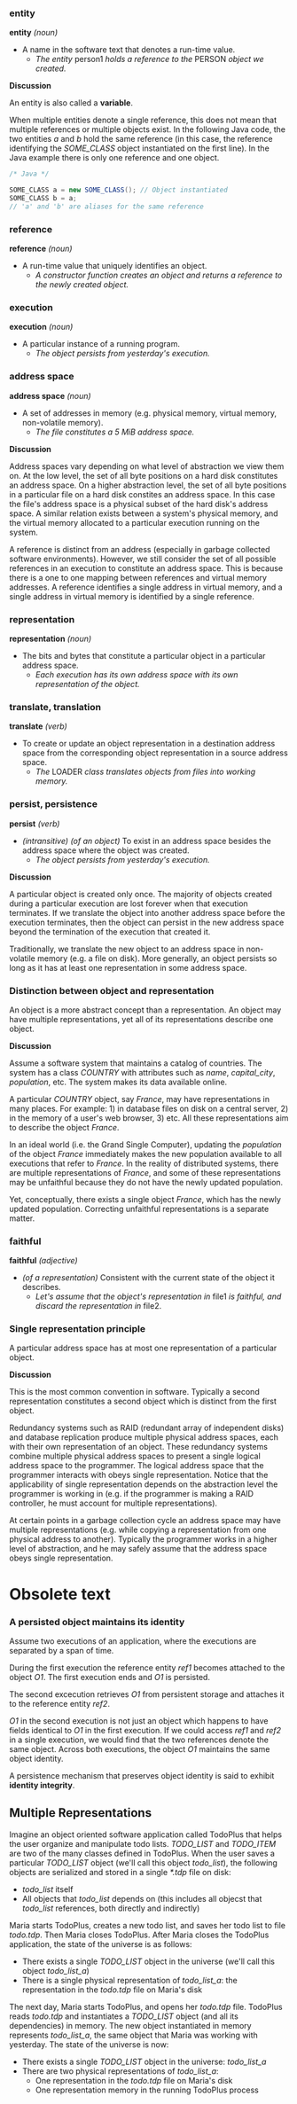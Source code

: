 ### entity

**entity** *(noun)*

- A name in the software text that denotes a run-time value.
  - *The entity* person1 *holds a reference to the* PERSON *object we created.*

**Discussion**

An entity is also called a **variable**.

When multiple entities denote a single reference, this does not mean that
multiple references or multiple objects exist. In the following Java code, the
two entities *a* and *b* hold the same reference (in this case, the reference
identifying the *SOME_CLASS* object instantiated on the first line). In the
Java example there is only one reference and one object.

```java
/* Java */

SOME_CLASS a = new SOME_CLASS(); // Object instantiated
SOME_CLASS b = a;
// 'a' and 'b' are aliases for the same reference
```

### reference

**reference** *(noun)*

- A run-time value that uniquely identifies an object.
  - *A constructor function creates an object and returns a reference to the
    newly created object.*

### execution

**execution** *(noun)*

- A particular instance of a running program.
  - *The object persists from yesterday's execution.*

### address space

**address space** *(noun)*

- A set of addresses in memory (e.g. physical memory, virtual memory,
  non-volatile memory).
  - *The file constitutes a 5 MiB address space.*

**Discussion**

Address spaces vary depending on what level of abstraction we view them on. At
the low level, the set of all byte positions on a hard disk constitutes an
address space. On a higher abstraction level, the set of all byte positions in
a particular file on a hard disk constites an address space. In this case the
file's address space is a physical subset of the hard disk's address space. A
similar relation exists between a system's physical memory, and the virtual
memory allocated to a particular execution running on the system.

A reference is distinct from an address (especially in garbage collected
software environments). However, we still consider the set of all possible
references in an execution to constitute an address space. This is because
there is a one to one mapping between references and virtual memory addresses.
A reference identifies a single address in virtual memory, and a single address
in virtual memory is identified by a single reference.

### representation

**representation** *(noun)*

- The bits and bytes that constitute a particular object in a particular
  address space.
  - *Each execution has its own address space with its own representation of
    the object.*

### translate, translation

**translate** *(verb)*

- To create or update an object representation in a destination address space
  from the corresponding object representation in a source address space.
  - *The* LOADER *class translates objects from files into working memory.*

### persist, persistence

**persist** *(verb)*

- *(intransitive)* *(of an object)* To exist in an address space besides the
  address space where the object was created.
  - *The object persists from yesterday's execution.*

**Discussion**

A particular object is created only once. The majority of objects created
during a particular execution are lost forever when that execution terminates.
If we translate the object into another address space before the execution
terminates, then the object can persist in the new address space beyond the
termination of the execution that created it.

Traditionally, we translate the new object to an address space in non-volatile
memory (e.g. a file on disk). More generally, an object persists so long as it
has at least one representation in some address space.

### Distinction between object and representation

An object is a more abstract concept than a representation. An object may have
multiple representations, yet all of its representations describe one object.

**Discussion**

Assume a software system that maintains a catalog of countries. The system has
a class *COUNTRY* with attributes such as *name*, *capital_city*, *population*,
etc. The system makes its data available online.

A particular *COUNTRY* object, say *France*, may have representations in many
places. For example: 1) in database files on disk on a central server, 2) in
the memory of a user's web browser, 3) etc. All these representations aim to
describe the object *France*.

In an ideal world (i.e. the Grand Single Computer), updating the *population*
of the object *France* immediately makes the new population available to all
executions that refer to *France*. In the reality of distributed systems, there
are multiple representations of *France*, and some of these representations may
be unfaithful because they do not have the newly updated population.

Yet, conceptually, there exists a single object *France*, which has the newly
updated population. Correcting unfaithful representations is a separate matter.

### faithful

**faithful** *(adjective)*

- *(of a representation)* Consistent with the current state of the object it
  describes.
  - *Let's assume that the object's representation in* file1 *is faithful, and
    discard the representation in* file2.

### Single representation principle

A particular address space has at most one representation of a particular
object.

**Discussion**

This is the most common convention in software. Typically a second
representation constitutes a second object which is distinct from the first
object.

Redundancy systems such as RAID (redundant array of independent disks) and
database replication produce multiple physical address spaces, each with their
own representation of an object. These redundancy systems combine multiple
physical address spaces to present a single logical address space to the
programmer. The logical address space that the programmer interacts with obeys
single representation. Notice that the applicability of single representation
depends on the abstraction level the programmer is working in (e.g. if the
programmer is making a RAID controller, he must account for multiple
representations).

At certain points in a garbage collection cycle an address space may have
multiple representations (e.g. while copying a representation from one physical
address to another). Typically the programmer works in a higher level of
abstraction, and he may safely assume that the address space obeys single
representation.

# Obsolete text

### A persisted object maintains its identity

Assume two executions of an application, where the executions are separated by
a span of time.

During the first execution the reference entity *ref1* becomes attached to the
object *O1*. The first execution ends and *O1* is persisted.

The second excecution retrieves *O1* from persistent storage and attaches it to
the reference entity *ref2*.

*O1* in the second execution is not just an object which happens to have fields
identical to *O1* in the first execution. If we could access *ref1* and *ref2*
in a single execution, we would find that the two references denote the same
object. Across both executions, the object *O1* maintains the same object
identity.

A persistence mechanism that preserves object identity is said to exhibit
**identity integrity**.

## Multiple Representations

Imagine an object oriented software application called TodoPlus that helps the
user organize and manipulate todo lists. *TODO_LIST* and *TODO_ITEM* are two of
the many classes defined in TodoPlus. When the user saves a particular
*TODO_LIST* object (we'll call this object *todo_list*), the following objects
are serialized and stored in a single _\*.tdp_ file on disk:

- *todo_list* itself
- All objects that *todo_list* depends on (this includes all objecst that
  *todo_list* references, both directly and indirectly)

Maria starts TodoPlus, creates a new todo list, and saves her todo list to file
*todo.tdp*. Then Maria closes TodoPlus. After Maria closes the TodoPlus
application, the state of the universe is as follows:

- There exists a single *TODO_LIST* object in the universe (we'll call this
  object *todo_list_a*)
- There is a single physical representation of *todo_list_a*: the representation
  in the *todo.tdp* file on Maria's disk

The next day, Maria starts TodoPlus, and opens her *todo.tdp* file. TodoPlus
reads *todo.tdp* and instantiates a *TODO_LIST* object (and all its
dependencies) in memory. The new object instantiated in memory represents
*todo_list_a*, the same object that Maria was working with yesterday. The state
of the universe is now:

- There exists a single *TODO_LIST* object in the universe: *todo_list_a*
- There are two physical representations of *todo_list_a*:
  - One representation in the *todo.tdp* file on Maria's disk
  - One representation memory in the running TodoPlus process

